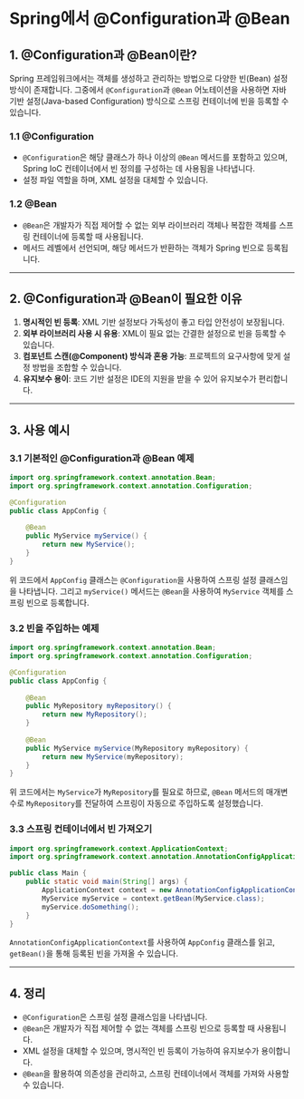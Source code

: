 # Spring에서 @Configuration과 @Bean

## 1. @Configuration과 @Bean이란?
Spring 프레임워크에서는 객체를 생성하고 관리하는 방법으로 다양한 빈(Bean) 설정 방식이 존재합니다. 그중에서 `@Configuration`과 `@Bean` 어노테이션을 사용하면 자바 기반 설정(Java-based Configuration) 방식으로 스프링 컨테이너에 빈을 등록할 수 있습니다.

### 1.1 @Configuration
- `@Configuration`은 해당 클래스가 하나 이상의 `@Bean` 메서드를 포함하고 있으며, Spring IoC 컨테이너에서 빈 정의를 구성하는 데 사용됨을 나타냅니다.
- 설정 파일 역할을 하며, XML 설정을 대체할 수 있습니다.

### 1.2 @Bean
- `@Bean`은 개발자가 직접 제어할 수 없는 외부 라이브러리 객체나 복잡한 객체를 스프링 컨테이너에 등록할 때 사용됩니다.
- 메서드 레벨에서 선언되며, 해당 메서드가 반환하는 객체가 Spring 빈으로 등록됩니다.

---

## 2. @Configuration과 @Bean이 필요한 이유
1. **명시적인 빈 등록**: XML 기반 설정보다 가독성이 좋고 타입 안전성이 보장됩니다.
2. **외부 라이브러리 사용 시 유용**: XML이 필요 없는 간결한 설정으로 빈을 등록할 수 있습니다.
3. **컴포넌트 스캔(@Component) 방식과 혼용 가능**: 프로젝트의 요구사항에 맞게 설정 방법을 조합할 수 있습니다.
4. **유지보수 용이**: 코드 기반 설정은 IDE의 지원을 받을 수 있어 유지보수가 편리합니다.

---

## 3. 사용 예시
### 3.1 기본적인 @Configuration과 @Bean 예제
```java
import org.springframework.context.annotation.Bean;
import org.springframework.context.annotation.Configuration;

@Configuration
public class AppConfig {
    
    @Bean
    public MyService myService() {
        return new MyService();
    }
}
```
위 코드에서 `AppConfig` 클래스는 `@Configuration`을 사용하여 스프링 설정 클래스임을 나타냅니다. 그리고 `myService()` 메서드는 `@Bean`을 사용하여 `MyService` 객체를 스프링 빈으로 등록합니다.

### 3.2 빈을 주입하는 예제
```java
import org.springframework.context.annotation.Bean;
import org.springframework.context.annotation.Configuration;

@Configuration
public class AppConfig {
    
    @Bean
    public MyRepository myRepository() {
        return new MyRepository();
    }
    
    @Bean
    public MyService myService(MyRepository myRepository) {
        return new MyService(myRepository);
    }
}
```
위 코드에서는 `MyService`가 `MyRepository`를 필요로 하므로, `@Bean` 메서드의 매개변수로 `MyRepository`를 전달하여 스프링이 자동으로 주입하도록 설정했습니다.

### 3.3 스프링 컨테이너에서 빈 가져오기
```java
import org.springframework.context.ApplicationContext;
import org.springframework.context.annotation.AnnotationConfigApplicationContext;

public class Main {
    public static void main(String[] args) {
        ApplicationContext context = new AnnotationConfigApplicationContext(AppConfig.class);
        MyService myService = context.getBean(MyService.class);
        myService.doSomething();
    }
}
```
`AnnotationConfigApplicationContext`를 사용하여 `AppConfig` 클래스를 읽고, `getBean()`을 통해 등록된 빈을 가져올 수 있습니다.

---

## 4. 정리
- `@Configuration`은 스프링 설정 클래스임을 나타냅니다.
- `@Bean`은 개발자가 직접 제어할 수 없는 객체를 스프링 빈으로 등록할 때 사용됩니다.
- XML 설정을 대체할 수 있으며, 명시적인 빈 등록이 가능하여 유지보수가 용이합니다.
- `@Bean`을 활용하여 의존성을 관리하고, 스프링 컨테이너에서 객체를 가져와 사용할 수 있습니다.

